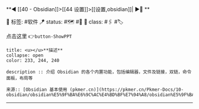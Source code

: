 **◀️ [[40 - Obsidian]]>[[44 设置]]>[[设置,obsidian]]| ▶️📎 **  

🧩 标签:  #软件 
🪁 status: #🗺️ #🎄
🎏 class: #🖇 #🏷️

点击这里 👉`button-ShowPPT`

```ad-info
title: <u></u>**描述**
collapse: open
color: 233, 244, 240

description :: 介绍 Obsidian 的各个内置功能，包括编辑器，文件及链接，双链，命令面板，布局等

来源:: [Obsidian 基本使用 (pkmer.cn)](https://pkmer.cn/Pkmer-Docs/10-obsidian/obsidian%E5%9F%BA%E6%9C%AC%E4%BD%BF%E7%94%A8/obsidian%E5%9F%BA%E6%9C%AC%E4%BD%BF%E7%94%A8/)
```

---